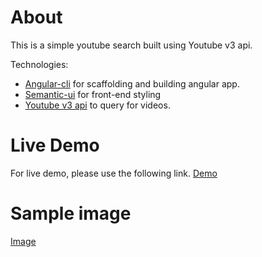 # About
This is a simple youtube search built using Youtube v3 api.

Technologies:
- [Angular-cli](https://github.com/angular/angular-cli) for scaffolding and building angular app.
- [Semantic-ui](http://semantic-ui.com/) for front-end styling
- [Youtube v3 api](https://developers.google.com/youtube/v3/) to query for videos.


# Live Demo
For live demo, please use the following link.
[Demo](https://chhaymenghong.github.io/YoutubeSearch/)

# Sample image
[Image](https://github.com/chhaymenghong/YoutubeSearch/blob/master/src/assets/demo.png)
